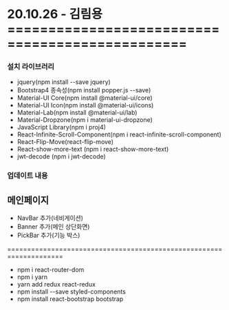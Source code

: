 # 20.10.26 - 김림용================================================

### 설치 라이브러리

- jquery(npm install --save jquery)
- Bootstrap4 종속성(npm install popper.js --save)
- Material-UI Core(npm install @material-ui/core)
- Material-UI Icon(npm install @material-ui/icons)
- Material-Lab(npm install @material-ui/lab)
- Material-Dropzone(npm i material-ui-dropzone)
- JavaScript Library(npm i proj4)
- React-Infinite-Scroll-Component(npm i react-infinite-scroll-component)
- React-Flip-Move(react-flip-move)
- React-show-more-text (npm i react-show-more-text)
- jwt-decode (npm i jwt-decode)

### 업데이트 내용

## 메인페이지

- NavBar 추가(네비게이션)
- Banner 추가(메인 상단화면)
- PickBar 추가(기능 박스)

====================================================================

- npm i react-router-dom
- npm i yarn
- yarn add redux react-redux
- npm install --save styled-components
- npm install react-bootstrap bootstrap
